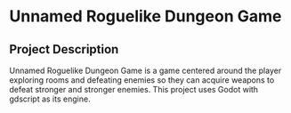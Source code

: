 # Unnamed Roguelike Dungeon Game
## Project Description
Unnamed Roguelike Dungeon Game is a game centered around the player exploring rooms and defeating enemies so they can acquire weapons to defeat stronger and stronger enemies. This project uses Godot with gdscript as its engine. 

